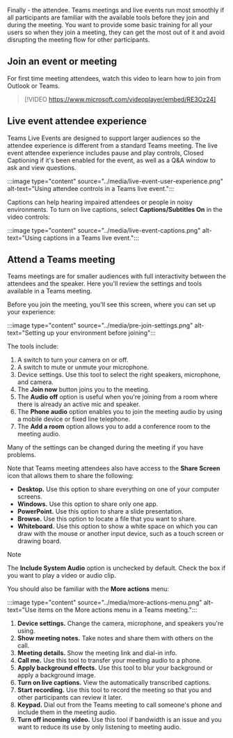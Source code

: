 Finally - the attendee. Teams meetings and live events run most smoothly if all participants are familiar with the available tools before they join and during the meeting. You want to provide some basic training for all your users so when they join a meeting, they can get the most out of it and avoid disrupting the meeting flow for other participants.

## Join an event or meeting

For first time meeting attendees, watch this video to learn how to join from Outlook or Teams.

> [!VIDEO https://www.microsoft.com/videoplayer/embed/RE3Oz24]

## Live event attendee experience

Teams Live Events are designed to support larger audiences so the attendee experience is different from a standard Teams meeting. The live event attendee experience includes pause and play controls, Closed Captioning if it's been enabled for the event, as well as a Q&A window to ask and view questions.

:::image type="content" source="../media/live-event-user-experience.png" alt-text="Using attendee controls in a Teams live event.":::

Captions can help hearing impaired attendees or people in noisy environments. To turn on live captions, select **Captions/Subtitles On** in the video controls:

:::image type="content" source="../media/live-event-captions.png" alt-text="Using captions in a Teams live event.":::

## Attend a Teams meeting

Teams meetings are for smaller audiences with full interactivity between the attendees and the speaker. Here you'll review the settings and tools available in a Teams meeting.

Before you join the meeting, you'll see this screen, where you can set up your experience:

:::image type="content" source="../media/pre-join-settings.png" alt-text="Setting up your environment before joining":::

The tools include:

1. A switch to turn your camera on or off.
1. A switch to mute or unmute your microphone.
1. Device settings. Use this tool to select the right speakers, microphone, and camera.
1. The **Join now** button joins you to the meeting.
1. The **Audio off** option is useful when you're joining from a room where there is already an active mic and speaker.
1. The **Phone audio** option enables you to join the meeting audio by using a mobile device or fixed line telephone.
1. The **Add a room** option allows you to add a conference room to the meeting audio.

Many of the settings can be changed during the meeting if you have problems.

Note that Teams meeting attendees also have access to the **Share Screen** icon that allows them to share the following:

- **Desktop.** Use this option to share everything on one of your computer screens.
- **Windows.** Use this option to share only one app.
- **PowerPoint.** Use this option to share a slide presentation.
- **Browse.** Use this option to locate a file that you want to share.
- **Whiteboard.** Use this option to show a white space on which you can draw with the mouse or another input device, such as a touch screen or drawing board.

> [!NOTE]
> The **Include System Audio** option is unchecked by default. Check the box if you want to play a video or audio clip.

You should also be familiar with the **More actions** menu:

:::image type="content" source="../media/more-actions-menu.png" alt-text="Use items on the More actions menu in a Teams meeting.":::

1. **Device settings.** Change the camera, microphone, and speakers you're using.
1. **Show meeting notes.** Take notes and share them with others on the call.
1. **Meeting details.** Show the meeting link and dial-in info.
1. **Call me.** Use this tool to transfer your meeting audio to a phone.
1. **Apply background effects.** Use this tool to blur your background or apply a background image.
1. **Turn on live captions.** View the automatically transcribed captions.
1. **Start recording.** Use this tool to record the meeting so that you and other participants can review it later.
1. **Keypad.** Dial out from the Teams meeting to call someone's phone and include them in the meeting audio.
1. **Turn off incoming video.** Use this tool if bandwidth is an issue and you want to reduce its use by only listening to meeting audio.
